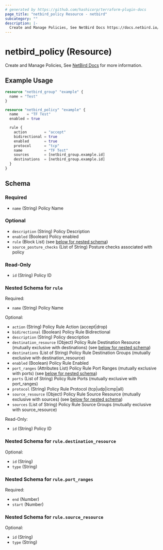 ```yaml
---
# generated by https://github.com/hashicorp/terraform-plugin-docs
page_title: "netbird_policy Resource - netbird"
subcategory: ""
description: |-
  Create and Manage Policies, See NetBird Docs https://docs.netbird.io/how-to/manage-network-access#policies for more information.
---
```


# netbird_policy (Resource)

Create and Manage Policies, See [NetBird Docs](https://docs.netbird.io/how-to/manage-network-access#policies) for more information.

## Example Usage

```terraform
resource "netbird_group" "example" {
  name = "Test"
}

resource "netbird_policy" "example" {
  name    = "TF Test"
  enabled = true

  rule {
    action        = "accept"
    bidirectional = true
    enabled       = true
    protocol      = "tcp"
    name          = "TF Test"
    sources       = [netbird_group.example.id]
    destinations  = [netbird_group.example.id]
  }
}
```

<!-- schema generated by tfplugindocs -->
## Schema

### Required

- `name` (String) Policy Name

### Optional

- `description` (String) Policy Description
- `enabled` (Boolean) Policy enabled
- `rule` (Block List) (see [below for nested schema](#nestedblock--rule))
- `source_posture_checks` (List of String) Posture checks associated with policy

### Read-Only

- `id` (String) Policy ID

<a id="nestedblock--rule"></a>
### Nested Schema for `rule`

Required:

- `name` (String) Policy Name

Optional:

- `action` (String) Policy Rule Action (accept|drop)
- `bidirectional` (Boolean) Policy Rule Bidirectional
- `description` (String) Policy description
- `destination_resource` (Object) Policy Rule Destination Resource (mutually exclusive with destinations) (see [below for nested schema](#nestedatt--rule--destination_resource))
- `destinations` (List of String) Policy Rule Destination Groups (mutually exclusive with destination_resource)
- `enabled` (Boolean) Policy Rule Enabled
- `port_ranges` (Attributes List) Policy Rule Port Ranges (mutually exclusive with ports) (see [below for nested schema](#nestedatt--rule--port_ranges))
- `ports` (List of String) Policy Rule Ports (mutually exclusive with port_ranges)
- `protocol` (String) Policy Rule Protocol (tcp|udp|icmp|all)
- `source_resource` (Object) Policy Rule Source Resource (mutually exclusive with sources) (see [below for nested schema](#nestedatt--rule--source_resource))
- `sources` (List of String) Policy Rule Source Groups (mutually exclusive with source_resource)

Read-Only:

- `id` (String) Policy ID

<a id="nestedatt--rule--destination_resource"></a>
### Nested Schema for `rule.destination_resource`

Optional:

- `id` (String)
- `type` (String)


<a id="nestedatt--rule--port_ranges"></a>
### Nested Schema for `rule.port_ranges`

Required:

- `end` (Number)
- `start` (Number)


<a id="nestedatt--rule--source_resource"></a>
### Nested Schema for `rule.source_resource`

Optional:

- `id` (String)
- `type` (String)
